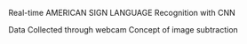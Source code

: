 Real-time AMERICAN SIGN LANGUAGE Recognition with CNN

Data Collected through webcam
Concept of image subtraction
